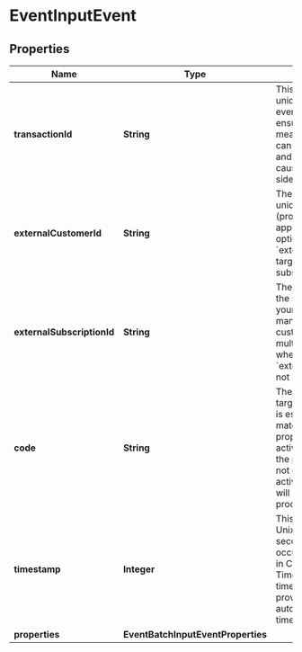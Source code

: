 

# EventInputEvent


## Properties

| Name | Type | Description | Notes |
|------------ | ------------- | ------------- | -------------|
|**transactionId** | **String** | This field represents a unique identifier for the event. It is crucial for ensuring idempotency, meaning that each event can be uniquely identified and processed without causing any unintended side effects. |  |
|**externalCustomerId** | **String** | The customer external unique identifier (provided by your own application). This field is optional if you send the &#x60;external_subscription_id&#x60;, targeting a specific subscription. |  [optional] |
|**externalSubscriptionId** | **String** | The unique identifier of the subscription within your application. It is a mandatory field when the customer possesses multiple subscriptions or when the &#x60;external_customer_id&#x60; is not provided. |  [optional] |
|**code** | **String** | The code that identifies a targeted billable metric. It is essential that this code matches the &#x60;code&#x60; property of one of your active billable metrics. If the provided code does not correspond to any active billable metric, it will be ignored during the process. |  |
|**timestamp** | **Integer** | This field captures the Unix timestamp in seconds indicating the occurrence of the event in Coordinated Universal Time (UTC). If this timestamp is not provided, the API will automatically set it to the time of event reception. |  [optional] |
|**properties** | **EventBatchInputEventProperties** |  |  [optional] |



